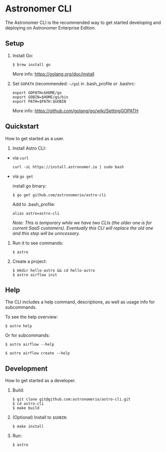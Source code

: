 # Astronomer CLI

The Astronomer CLI is the recommended way to get started developing and deploying on Astronomer Enterprise Edition.

## Setup

1. Install Go:

    ```
    $ brew install go
    ```

    More info: <https://golang.org/doc/install>

1. Set `GOPATH` (recommended: `~/go`) in .bash_profile or .bashrc:

    ```
    export GOPATH=$HOME/go
    export GOBIN=$HOME/go/bin
    export PATH=$PATH:$GOBIN
    ```

    More info: <https://github.com/golang/go/wiki/SettingGOPATH>

## Quickstart

How to get started as a user.

1. Install Astro CLI:
- via `curl`
    ```
    curl -sL https://install.astronomer.io | sudo bash
    ```
    
- via `go get`
    
    install go binary:
    ```
    $ go get github.com/astronomerio/astro-cli
    ```
    
    Add to .bash_profile:
    ```
    alias astro=astro-cli
    ```

    *Note: This is temporary while we have two CLIs (the older one is for current SaaS customers). Eventually this CLI will replace the old one and this step will be unncessary.*

1. Run it to see commands:

    ```
    $ astro
    ```

1. Create a project:

    ```
    $ mkdir hello-astro && cd hello-astro
    $ astro airflow init
    ```

## Help

The CLI includes a help command, descriptions, as well as usage info for subcommands.

To see the help overview:

```
$ astro help
```

Or for subcommands:

```
$ astro airflow --help
```

```
$ astro airflow create --help
```

## Development

How to get started as a developer.

1. Build:

    ```
    $ git clone git@github.com:astronomerio/astro-cli.git
    $ cd astro-cli
    $ make build
    ```

1. (Optional) Install to `$GOBIN`:

    ```
    $ make install
    ```

1. Run:

    ```
    $ astro
    ```
